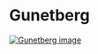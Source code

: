 # Gunetberg

[![Gunetberg image](https://github.com/daniavfe/Gunetberg/actions/workflows/gunetberg-build.yaml/badge.svg?branch=main)](https://github.com/daniavfe/Gunetberg/actions/workflows/gunetberg-build.yaml)


